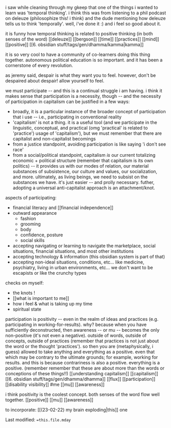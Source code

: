 i saw while cleaning through my gkeep that one of the things i wanted to learn was 'temporal thinking'. i think this was from listening to a phil podcast on deleuze (philosophize this! i think) and the dude mentioning how deleuze tells us to think 'temporally'. well, i've done it :) and i feel so good about it.

it is funny how temporal thinking is related to positive thinking (in both senses of the word)
[[deleuze]]   [[bergson]]   [[time]]   [[practices]]   [[mind]]   [[positive]]   [[6. obsidian stuff/tags/gen/dhamma/kamma|kamma]]


it is so very cool to have a community of co-learners doing this thing together. autonomous political education is so important. and it has been a cornerstone of every revolution.

as jeremy said, despair is what they want you to feel. however, don't be despaired about despair! allow yourself to feel.

we must participate -- and this is a continual struggle i am having. i think it makes sense that participation is a necessity, though -- and the necessity of participation in capitalism can be justified in a few ways:
- broadly, it is a particular instance of the broader concept of participation that i use -- i.e., participating in conventional reality
- 'capitalism' is not a thing. it is a useful tool (and we participate in the linguistic, conceptual, and practical (omg 'practical' is related to 'practice') usage of 'capitalism'), but we must remember that there are capitalist and non-capitalist becomings
- from a justice standpoint, avoiding participation is like saying 'i don't see race'
- from a social/political standpoint, capitalism *is* our current totalizing economic + political structure (remember that capitalism is its own politics) -- it provides us with our modes of relation, our material substances of subsistence, our culture and values, our socialization, and more. ultimately, as living beings, we need to subsist on the substances we have. it's just easier -- and prolly necessary. futher, adopting a universal anti-capitalist approach is an attachment/knot.

aspects of participating:
- financial literacy and [[financial independence]]
- outward appearance
	- fashion
	- grooming
	- body
	- confidence, posture
	- social skills
- accepting navigating or learning to navigate the marketplace, social situations, financial situations, and most other institutions
- accepting technology & information (this obsidian system is part of that)
- accepting non-ideal situations, conditions, etc... like medicine, psychiatry, living in urban environments, etc... we don't want to be escapists or like the crunchy types

checks on myself:
- the knots !
- [[what is important to me]]
- how i feel & what is taking up my time
- spiritual state

participation is positivity -- even in the realm of ideas and practices (e.g. participating in working-for-results). why? because when you have sufficiently deconstructed, then awareness -- or mu -- becomes the only non-positive (it's not even a negative). outside of words, outside of concepts, outside of practices (remember that practices is not just about the word or the thought 'practices'). so then you are (metaphysically, i guess) allowed to take anything and everything as a positive. even that which may be contrary to the ultimate grounds; for example, working for results. and this is because contrariness is also a positive. everything is a positive. (remember remember that these are about more than the words or conceptions of these things!!) 
[[understanding capitalism]]   [[capitalism]]   [[6. obsidian stuff/tags/gen/dhamma/dhamma]]   [[flux]]   [[participation]]   [[disability visibility]]   #me  [[mu]]   [[awareness]]


i think positivity is the coolest concept. both senses of the word flow well together.
[[positive]]   [[mu]]   [[awareness]]

to incorporate: [[(23-02-22) my brain exploding|this]] one




Last modified: `=this.file.mday`
